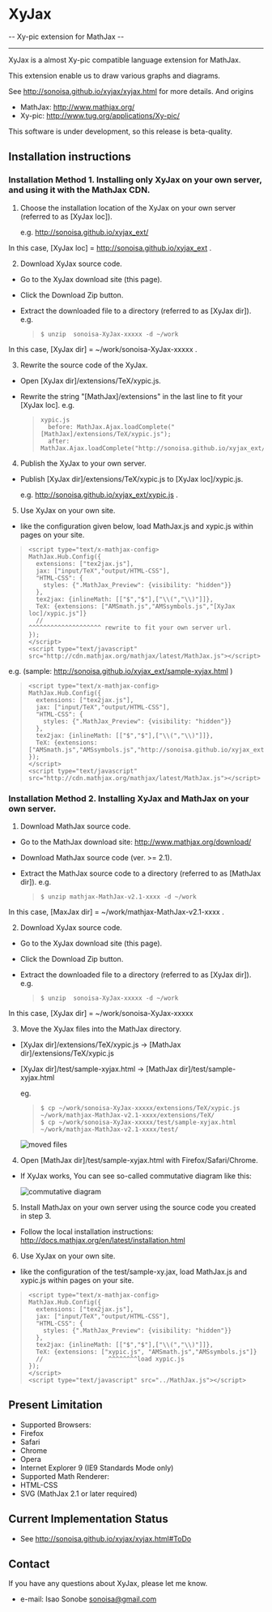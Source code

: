 # XyJax
 -- Xy-pic extension for MathJax --

----
XyJax is a almost Xy-pic compatible language extension for MathJax.

This extension enable us to draw various graphs and diagrams.

See http://sonoisa.github.io/xyjax/xyjax.html for more details. And origins

- MathJax: http://www.mathjax.org/
- Xy-pic: http://www.tug.org/applications/Xy-pic/

This software is under development, so this release is beta-quality.


## Installation instructions

### Installation Method 1. Installing only XyJax on your own server, and using it with the MathJax CDN.

1. Choose the installation location of the XyJax on your own server (referred to as [XyJax loc]).

     e.g. http://sonoisa.github.io/xyjax_ext/
 
 In this case, [XyJax loc] = http://sonoisa.github.io/xyjax_ext .

2. Download XyJax source code.
 - Go to the XyJax download site (this page).
 - Click the Download Zip button.
 - Extract the downloaded file to a directory (referred to as [XyJax dir]). e.g.

   >     $ unzip  sonoisa-XyJax-xxxxx -d ~/work
   
 In this case, [XyJax dir] = ~/work/sonoisa-XyJax-xxxxx .

3. Rewrite the source code of the XyJax.
 - Open [XyJax dir]/extensions/TeX/xypic.js.
 - Rewrite the string "[MathJax]/extensions" in the last line to fit your [XyJax loc]. e.g.
   
   >     xypic.js 
   >       before: MathJax.Ajax.loadComplete("[MathJax]/extensions/TeX/xypic.js");
   >       after:  MathJax.Ajax.loadComplete("http://sonoisa.github.io/xyjax_ext/xypic.js");

4. Publish the XyJax to your own server.
 - Publish [XyJax dir]/extensions/TeX/xypic.js to [XyJax loc]/xypic.js. 
 
     e.g. http://sonoisa.github.io/xyjax_ext/xypic.js .

5. Use XyJax on your own site.
 + like the configuration given below, load MathJax.js and xypic.js within pages on your site.

 >     <script type="text/x-mathjax-config>
 >     MathJax.Hub.Config({
 >       extensions: ["tex2jax.js"],
 >       jax: ["input/TeX","output/HTML-CSS"],
 >       "HTML-CSS": {
 >         styles: {".MathJax_Preview": {visibility: "hidden"}}
 >       },
 >       tex2jax: {inlineMath: [["$","$"],["\\(","\\)"]]},
 >       TeX: {extensions: ["AMSmath.js","AMSsymbols.js","[XyJax loc]/xypic.js"]}
 >       //                                               ^^^^^^^^^^^^^^^^^^^^ rewrite to fit your own server url.
 >     });
 >     </script>
 >     <script type="text/javascript" src="http://cdn.mathjax.org/mathjax/latest/MathJax.js"></script>
 e.g. (sample: http://sonoisa.github.io/xyjax_ext/sample-xyjax.html )

 >     <script type="text/x-mathjax-config>
 >     MathJax.Hub.Config({
 >       extensions: ["tex2jax.js"],
 >       jax: ["input/TeX","output/HTML-CSS"],
 >       "HTML-CSS": {
 >         styles: {".MathJax_Preview": {visibility: "hidden"}}
 >       },
 >       tex2jax: {inlineMath: [["$","$"],["\\(","\\)"]]},
 >       TeX: {extensions: ["AMSmath.js","AMSsymbols.js","http://sonoisa.github.io/xyjax_ext/xypic.js"]}
 >     });
 >     </script>
 >     <script type="text/javascript" src="http://cdn.mathjax.org/mathjax/latest/MathJax.js"></script>


### Installation Method 2. Installing XyJax and MathJax on your own server.  

1. Download MathJax source code.
 - Go to the MathJax download site: http://www.mathjax.org/download/
 - Download MathJax source code (ver. >= 2.1).
 - Extract the MathJax source code to a directory (referred to as [MathJax dir]). e.g. 
 
   >     $ unzip mathjax-MathJax-v2.1-xxxx -d ~/work
   
 In this case, [MaxJax dir] = ~/work/mathjax-MathJax-v2.1-xxxx .
 
2. Download XyJax source code.
 - Go to the XyJax download site (this page).
 - Click the Download Zip button.
 - Extract the downloaded file to a directory (referred to as [XyJax dir]). e.g.

   >     $ unzip  sonoisa-XyJax-xxxxx -d ~/work
   
 In this case, [XyJax dir] = ~/work/sonoisa-XyJax-xxxxx
 
3. Move the XyJax files into the MathJax directory.
 - [XyJax dir]/extensions/TeX/xypic.js &rarr; [MathJax dir]/extensions/TeX/xypic.js
 - [XyJax dir]/test/sample-xyjax.html &rarr; [MathJax dir]/test/sample-xyjax.html
   
   eg.
   >     $ cp ~/work/sonoisa-XyJax-xxxxx/extensions/TeX/xypic.js ~/work/mathjax-MathJax-v2.1-xxxx/extensions/TeX/
   >     $ cp ~/work/sonoisa-XyJax-xxxxx/test/sample-xyjax.html ~/work/mathjax-MathJax-v2.1-xxxx/test/
   
   ![moved files](http://sonoisa.github.com/xyjax/xyjax_images/Moved_XyJax_files2.png)
   
4. Open [MathJax dir]/test/sample-xyjax.html with Firefox/Safari/Chrome.
 + If XyJax works, You can see so-called commutative diagram like this:
 
   ![commutative diagram](http://sonoisa.github.com/xyjax/xyjax_images/CD2.png)

5. Install MathJax on your own server using the source code you created in step 3.
 - Follow the local installation instructions: http://docs.mathjax.org/en/latest/installation.html

6. Use XyJax on your own site.
 + like the configuration of the test/sample-xy.jax, load MathJax.js and xypic.js within pages on your site.

 >     <script type="text/x-mathjax-config>
 >     MathJax.Hub.Config({
 >       extensions: ["tex2jax.js"],
 >       jax: ["input/TeX","output/HTML-CSS"],
 >       "HTML-CSS": {
 >         styles: {".MathJax_Preview": {visibility: "hidden"}}
 >       },
 >       tex2jax: {inlineMath: [["$","$"],["\\(","\\)"]]},
 >       TeX: {extensions: ["xypic.js", "AMSmath.js","AMSsymbols.js"]}
 >       //                  ^^^^^^^^load xypic.js
 >     });
 >     </script>
 >     <script type="text/javascript" src="../MathJax.js"></script>

## Present Limitation

- Supported Browsers:
 - Firefox
 - Safari
 - Chrome
 - Opera
 - Internet Explorer 9 (IE9 Standards Mode only)
- Supported Math Renderer:
 - HTML-CSS
 - SVG (MathJax 2.1 or later required)

## Current Implementation Status

- See http://sonoisa.github.io/xyjax/xyjax.html#ToDo

## Contact

If you have any questions about XyJax, please let me know.

- e-mail: Isao Sonobe <sonoisa@gmail.com>
